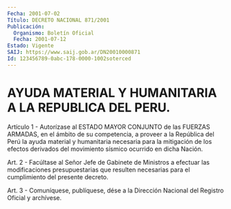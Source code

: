 ```yaml
---
Fecha: 2001-07-02
Título: DECRETO NACIONAL 871/2001
Publicación:
  Organismo: Boletín Oficial
  Fecha: 2001-07-12
Estado: Vigente
SAIJ: https://www.saij.gob.ar/DN20010000871
Id: 123456789-0abc-178-0000-1002soterced
---
```

# AYUDA MATERIAL Y HUMANITARIA A LA REPUBLICA DEL PERU.

<a id="1"></a>
Artículo 1 - Autorízase al  ESTADO  MAYOR  CONJUNTO de las FUERZAS ARMADAS, en el ámbito de su competencia, a proveer  a  la República del  Perú  la  ayuda  material  y  humanitaria  necesaria  para  la mitigación de los efectos derivados del movimiento sísmico ocurrido en dicha Nación.

<a id="2"></a>
Art.  2  -  Facúltase  al  Señor  Jefe  de Gabinete de Ministros a efectuar las modificaciones presupuestarias que resulten necesarias para el cumplimiento del presente decreto.

<a id="3"></a>
Art. 3 - Comuníquese, publíquese, dése a la Dirección Nacional del Registro Oficial y archívese.